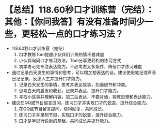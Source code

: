 # 【总结】118.60秒口才训练营（完结）：其他：【你问我答】有没有准备时间少一些，更轻松一点的口才练习法？

-   118.60秒口才训练营（完结）
    1.  口才教练Tom提醒小伙伴们训练热情不要减退
    2.  小伙伴询问口才练习方法，Tom分享更轻松的练习方式
    3.  初学者可先专注表达能力，不必考虑太多条件，降低口才练习难度
-   通过记录白天发生的事情和思考，可以增加想表达的话，建议使用笔记或声音日记记录，反思人生并提升口才能力。
    1.  记录白天发生的事情，思考并表达故事，刻画细节和冲突。
    2.  思考白天的启发和收获，记录并表达，提升口才能力。
    3.  寻找小故事并理解内容，加工后表达，不要背诵，锻炼思想和表达能力。
-   建议在QQ或节目留言提问，练习口才并实现口才的蜕变，提升综合能力。
    1.  在QQ或节目留言提问，获得回复，共同成长。
    2.  练习口才并录制节目，实现口才的蜕变，提升综合能力。
    3.  口才是学思行说谢的基础，共同成长并提升能力。